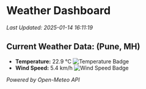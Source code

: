 
# Weather Dashboard

_Last Updated: 2025-01-14 16:11:19_

## Current Weather Data: (Pune, MH)
- **Temperature:** 22.9 °C ![Temperature Badge](https://img.shields.io/badge/Temperature-Medium%20Temp-green)
- **Wind Speed:** 5.4 km/h ![Wind Speed Badge](https://img.shields.io/badge/Wind%20Speed-Low%20Wind-blue)

*Powered by Open-Meteo API*
